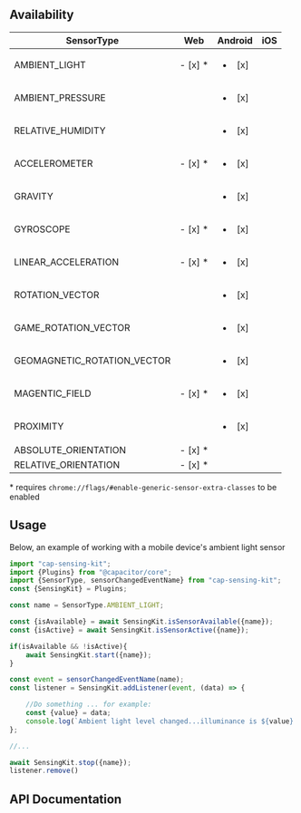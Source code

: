 ## Availability

| SensorType | Web | Android | iOS |
| --- | :---: | :---: | :---: |
| AMBIENT_LIGHT | - [x] * | <ul><li> [x] </li></ul>  | |
| AMBIENT_PRESSURE |  | <ul><li> [x] </li></ul> | |
| RELATIVE_HUMIDITY | | <ul><li> [x] </li></ul> | |
| ACCELEROMETER | - [x] * | <ul><li> [x] </li></ul> | |
| GRAVITY | | <ul><li> [x] </li></ul> | |
| GYROSCOPE | - [x] * | <ul><li> [x] </li></ul> | |
| LINEAR_ACCELERATION | - [x] * | <ul><li> [x] </li></ul> | |
| ROTATION_VECTOR | | <ul><li> [x] </li></ul> | |
| GAME_ROTATION_VECTOR | | <ul><li> [x] </li></ul> | |
| GEOMAGNETIC_ROTATION_VECTOR | | <ul><li> [x] </li></ul> | |
| MAGENTIC_FIELD | - [x] * | <ul><li> [x] </li></ul> | |
| PROXIMITY | | <ul><li> [x] </li></ul> | |
| ABSOLUTE_ORIENTATION | - [x] * | | |
| RELATIVE_ORIENTATION | - [x] * | | | 

\* requires `chrome://flags/#enable-generic-sensor-extra-classes` to be enabled


## Usage

Below, an example of working with a mobile device's ambient light sensor

```typescript
import "cap-sensing-kit";
import {Plugins} from "@capacitor/core";
import {SensorType, sensorChangedEventName} from "cap-sensing-kit";
const {SensingKit} = Plugins;

const name = SensorType.AMBIENT_LIGHT; 

const {isAvailable} = await SensingKit.isSensorAvailable({name});
const {isActive} = await SensingKit.isSensorActive({name});

if(isAvailable && !isActive){
    await SensingKit.start({name});
}

const event = sensorChangedEventName(name);
const listener = SensingKit.addListener(event, (data) => {

    //Do something ... for example:
    const {value} = data;
    console.log(`Ambient light level changed...illuminance is ${value} lx`);
};

//...

await SensingKit.stop({name});
listener.remove()
```

## API Documentation
